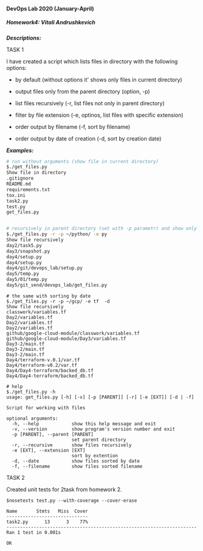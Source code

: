 #### DevOps Lab 2020 (January-April)
##### Homework4: Vitali Andrushkevich

**_Descriptions:_** <br>

TASK 1

I have created a script which lists files in directory with the following options:

- by default (without options it' shows only files in current directory)

- output files only from the parent directory (option, -p)

- list files recursively (-r, list files not only in parent directory)

- filter by file extension (-e, optinos, list files with specific extension)

- order output by filename (-f, sort by filename)

- order output by date of creation (-d, sort by creation date)

**_Examples:_** <br>
```bash
# run without arguments (show file in current directory)
$./get_files.py
Show file in directory
.gitignore
README.md
requirements.txt
tox.ini
task2.py
test.py
get_files.py
```

```bash

# recursively in parent directory (set with -p parametr) and show only .py files
$./get_files.py -r -p ~/python/ -e py
Show file recursively
day2/task5.py
day3/snapshot.py
day4/setup.py
day4/setup.py
day4/git/devops_lab/setup.py
day5/temp.py
day5/01/temp.py
day5/git_send/devops_lab/get_files.py

```
```
# the same with sorting by date
$./get_files.py -r -p ~/gcp/ -e tf  -d
Show file recursively
classwork/variables.tf
Day2/variables.tf
Day2/variables.tf
Day2/variables.tf
github/google-cloud-module/classwork/variables.tf
github/google-cloud-module/Day3/variables.tf
Day3-2/main.tf
Day3-2/main.tf
Day3-2/main.tf
Day4/terraform-v.0.1/var.tf
Day4/terraform-v0.2/var.tf
Day4/Day4-terraform/backed_db.tf
Day4/Day4-terraform/backed_db.tf

```


```
# help
$./get_files.py -h                  
usage: get_files.py [-h] [-v] [-p [PARENT]] [-r] [-e [EXT]] [-d | -f]

Script for working with files

optional arguments:
  -h, --help            show this help message and exit
  -v, --version         show program's version number and exit
  -p [PARENT], --parent [PARENT]
                        set parent directory
  -r, --recursive       show files recursively
  -e [EXT], --extension [EXT]
                        sort by extention
  -d, --date            show files sorted by date
  -f, --filename        show files sorted filename
```

TASK 2

Created unit tests for 2task from homework 2.
```
$nosetests test.py --with-coverage --cover-erase 

Name       Stmts   Miss  Cover
------------------------------
task2.py      13      3    77%
----------------------------------------------------------------------
Ran 1 test in 0.001s

OK
```
